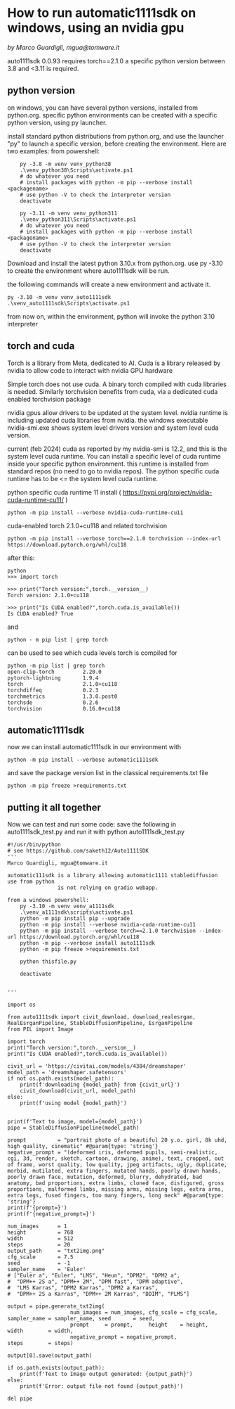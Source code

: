 # How to run automatic1111sdk on windows, using an nvidia gpu
_by Marco Guardigli, mgua@tomware.it_

auto1111sdk 0.0.93 requires torch==2.1.0
a specific python version between 3.8 and <3.11 is required. 

## python version
on windows, you can have several python versions, installed from python.org. 
specific python environments can be created with a specific python version, using py launcher.

install standard python distributions from python.org, and use the launcher "py" to launch a specific version, before creating the environment. Here are two examples:
	from powershell: 
```
	py -3.8 -m venv venv_python38
	.\venv_python38\Scripts\activate.ps1
	# do whatever you need
	# install packages with python -m pip --verbose install <packagename>
	# use python -V to check the interpreter version
	deactivate

	py -3.11 -m venv venv_python311
	.\venv_python311\Scripts\activate.ps1
	# do whatever you need
	# install packages with python -m pip --verbose install <packagename>
	# use python -V to check the interpreter version
	deactivate
```
Download and install the latest python 3.10.x from python.org. use py -3.10 to create the environment where auto1111sdk will be run.

the following commands will create a new environment and activate it.
```
py -3.10 -m venv venv_auto1111sdk
.\venv_auto1111sdk\Scripts\activate.ps1
```
from now on, within the environment, python will invoke the python 3.10 interpreter

## torch and cuda

Torch is a library from Meta, dedicated to AI. Cuda is a library released by nvidia to allow code to interact with nvidia GPU hardware

Simple torch does not use cuda. A binary torch compiled with cuda libraries is needed. Similarly torchvision benefits from cuda, via a dedicated cuda enabled torchvision package

nvidia gpus allow drivers to be updated at the system level. nvidia runtime is including updated cuda libraries from nvidia. the windows executable nvidia-smi.exe shows system level drivers version and system level cuda version.

current (feb 2024) cuda as reported by my nvidia-smi is 12.2, and this is the system level cuda runtime. You can install a specific level of cuda runtime inside your specific python environment. this runtime is installed from standard repos (no need to go to nvidia repos).
The python specific cuda runtime has to be <= the system level cuda runtime.

python specific cuda runtime 11 install ( https://pypi.org/project/nvidia-cuda-runtime-cu11/ )
```
python -m pip install --verbose nvidia-cuda-runtime-cu11
```
cuda-enabled torch 2.1.0+cu118 and related torchvision
```
python -m pip install --verbose torch==2.1.0 torchvision --index-url https://download.pytorch.org/whl/cu118
```
after this:

```
python
>>> import torch

>>> print("Torch version:",torch.__version__)
Torch version: 2.1.0+cu118

>>> print("Is CUDA enabled?",torch.cuda.is_available())
Is CUDA enabled? True
```

and 
```
python - m pip list | grep torch 
```
can be used to see which cuda levels torch is compiled for

```
python -m pip list | grep torch
open-clip-torch       	2.20.0
pytorch-lightning     	1.9.4
torch                 	2.1.0+cu118
torchdiffeq           	0.2.3
torchmetrics          	1.3.0.post0
torchsde              	0.2.6
torchvision           	0.16.0+cu118
```

## automatic1111sdk

now we can install automatic1111sdk in our environment with
```
python -m pip install --verbose automatic1111sdk
```
and save the package version list in the classical requirements.txt file
```
python -m pip freeze >requirements.txt
```
## putting it all together

Now we can test and run some code: save the following in auto1111sdk_test.py and run it with
python auto1111sdk_test.py

```
#!/usr/bin/python
# see https://github.com/saketh12/Auto1111SDK
'''
Marco Guardigli, mgua@tomware.it

automatic111sdk is a library allowing automatic1111 stablediffusion use from python
                is not relying on gradio webapp.

from a windows powershell:
    py -3.10 -m venv venv_a1111sdk
    .\venv_a1111sdk\scripts\activate.ps1
    python -m pip install pip --upgrade
    python -m pip install --verbose nvidia-cuda-runtime-cu11
    python -m pip install --verbose torch==2.1.0 torchvision --index-url https://download.pytorch.org/whl/cu118
    python -m pip --verbose install auto1111sdk
    python -m pip freeze >requirements.txt
    
    python thisfile.py

    deactivate


'''

import os

from auto1111sdk import civit_download, download_realesrgan, RealEsrganPipeline, StableDiffusionPipeline, EsrganPipeline
from PIL import Image

import torch
print("Torch version:",torch.__version__)
print("Is CUDA enabled?",torch.cuda.is_available())

civit_url = 'https://civitai.com/models/4384/dreamshaper'
model_path = 'dreamshaper.safetensors'
if not os.path.exists(model_path):
    print(f'downloading {model_path} from {civit_url}')
    civit_download(civit_url, model_path)
else:
    print(f'using model {model_path}')


print(f'Text to image, model={model_path}')
pipe = StableDiffusionPipeline(model_path)

prompt          = "portrait photo of a beautiful 20 y.o. girl, 8k uhd, high quality, cinematic" #@param{type: 'string'}
negative_prompt = "(deformed iris, deformed pupils, semi-realistic, cgi, 3d, render, sketch, cartoon, drawing, anime), text, cropped, out of frame, worst quality, low quality, jpeg artifacts, ugly, duplicate, morbid, mutilated, extra fingers, mutated hands, poorly drawn hands, poorly drawn face, mutation, deformed, blurry, dehydrated, bad anatomy, bad proportions, extra limbs, cloned face, disfigured, gross proportions, malformed limbs, missing arms, missing legs, extra arms, extra legs, fused fingers, too many fingers, long neck" #@param{type: 'string'}
print(f'{prompt=}')
print(f'{negative_prompt=}')

num_images      = 1
height          = 768 
width           = 512
steps           = 20 
output_path     = "txt2img.png" 
cfg_scale       = 7.5
seed            = -1 
sampler_name    = 'Euler' 
# ["Euler a", "Euler", "LMS", "Heun", "DPM2", "DPM2 a", 
#  "DPM++ 2S a", "DPM++ 2M", "DPM fast", "DPM adaptive", 
#  "LMS Karras", "DPM2 Karras", "DPM2 a Karras", 
#  "DPM++ 2S a Karras", "DPM++ 2M Karras", "DDIM", "PLMS"]

output = pipe.generate_txt2img(
                    num_images = num_images, cfg_scale = cfg_scale, sampler_name = sampler_name, seed       = seed,
                    prompt     = prompt,     height    = height,    width        = width, 
                    negative_prompt = negative_prompt,              steps        = steps)

output[0].save(output_path)

if os.path.exists(output_path):
    print(f'Text to Image output generated: {output_path}')
else:
    print(f'Error: output file not found {output_path}')

del pipe

```
 
